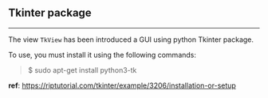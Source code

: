 ## Tkinter package
---
The view `TkView` has been introduced a GUI using python Tkinter package.

To use, you must install it using the following commands:
> $ sudo apt-get install python3-tk

__ref__: https://riptutorial.com/tkinter/example/3206/installation-or-setup